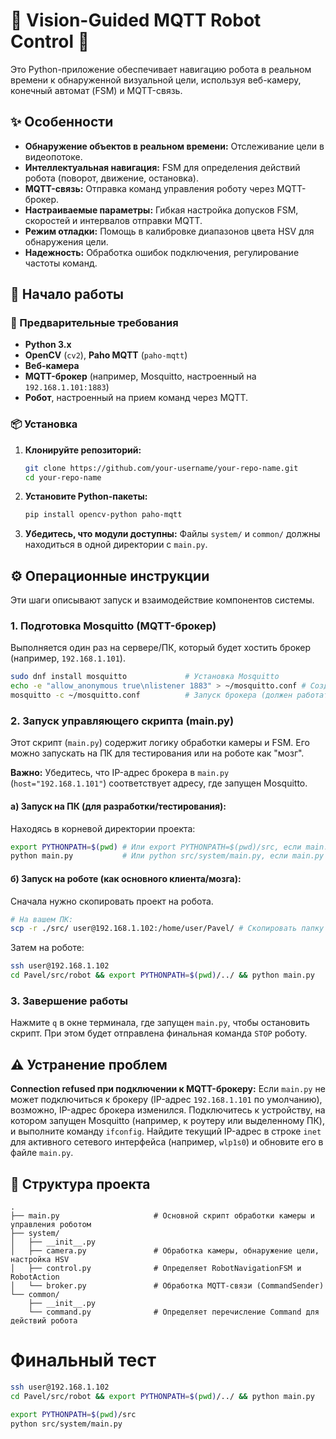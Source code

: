 # 🤖 Vision-Guided MQTT Robot Control 🎥

Это Python-приложение обеспечивает навигацию робота в реальном времени к обнаруженной визуальной цели, используя веб-камеру, конечный автомат (FSM) и MQTT-связь.

## ✨ Особенности

-   **Обнаружение объектов в реальном времени:** Отслеживание цели в видеопотоке.
-   **Интеллектуальная навигация:** FSM для определения действий робота (поворот, движение, остановка).
-   **MQTT-связь:** Отправка команд управления роботу через MQTT-брокер.
-   **Настраиваемые параметры:** Гибкая настройка допусков FSM, скоростей и интервалов отправки MQTT.
-   **Режим отладки:** Помощь в калибровке диапазонов цвета HSV для обнаружения цели.
-   **Надежность:** Обработка ошибок подключения, регулирование частоты команд.

## 🚀 Начало работы

### 📝 Предварительные требования

-   **Python 3.x**
-   **OpenCV** (`cv2`), **Paho MQTT** (`paho-mqtt`)
-   **Веб-камера**
-   **MQTT-брокер** (например, Mosquitto, настроенный на `192.168.1.101:1883`)
-   **Робот**, настроенный на прием команд через MQTT.

### 📦 Установка

1.  **Клонируйте репозиторий:**
    ```bash
    git clone https://github.com/your-username/your-repo-name.git
    cd your-repo-name
    ```

2.  **Установите Python-пакеты:**
    ```bash
    pip install opencv-python paho-mqtt
    ```

3.  **Убедитесь, что модули доступны:** Файлы `system/` и `common/` должны находиться в одной директории с `main.py`.

## ⚙️ Операционные инструкции

Эти шаги описывают запуск и взаимодействие компонентов системы.

### 1. Подготовка Mosquitto (MQTT-брокер)

Выполняется один раз на сервере/ПК, который будет хостить брокер (например, `192.168.1.101`).

```bash
sudo dnf install mosquitto             # Установка Mosquitto
echo -e "allow_anonymous true\nlistener 1883" > ~/mosquitto.conf # Создание базовой конфигурации
mosquitto -c ~/mosquitto.conf          # Запуск брокера (должен работать постоянно)
```

### 2. Запуск управляющего скрипта (main.py)

Этот скрипт (`main.py`) содержит логику обработки камеры и FSM. Его можно запускать на ПК для тестирования или на роботе как "мозг".

**Важно:** Убедитесь, что IP-адрес брокера в `main.py` (`host="192.168.1.101"`) соответствует адресу, где запущен Mosquitto.

#### а) Запуск на ПК (для разработки/тестирования):

Находясь в корневой директории проекта:

```bash
export PYTHONPATH=$(pwd) # Или export PYTHONPATH=$(pwd)/src, если main.py в src/
python main.py           # Или python src/system/main.py, если main.py в src/system/
```

#### б) Запуск на роботе (как основного клиента/мозга):

Сначала нужно скопировать проект на робота.

```bash
# На вашем ПК:
scp -r ./src/ user@192.168.1.102:/home/user/Pavel/ # Скопировать папку src на робота (пароль qwe123)
```

Затем на роботе:

```bash
ssh user@192.168.1.102
cd Pavel/src/robot && export PYTHONPATH=$(pwd)/../ && python main.py
```

### 3. Завершение работы

Нажмите `q` в окне терминала, где запущен `main.py`, чтобы остановить скрипт. При этом будет отправлена финальная команда `STOP` роботу.

## ⚠️ Устранение проблем

**Connection refused при подключении к MQTT-брокеру:**
Если `main.py` не может подключиться к брокеру (IP-адрес `192.168.1.101` по умолчанию), возможно, IP-адрес брокера изменился.
Подключитесь к устройству, на котором запущен Mosquitto (например, к роутеру или выделенному ПК), и выполните команду `ifconfig`. Найдите текущий IP-адрес в строке `inet` для активного сетевого интерфейса (например, `wlp1s0`) и обновите его в файле `main.py`.

## 📂 Структура проекта

```
.
├── main.py                     # Основной скрипт обработки камеры и управления роботом
├── system/
│   ├── __init__.py
│   ├── camera.py               # Обработка камеры, обнаружение цели, настройка HSV
│   ├── control.py              # Определяет RobotNavigationFSM и RobotAction
│   └── broker.py               # Обработка MQTT-связи (CommandSender)
└── common/
    ├── __init__.py
    └── command.py              # Определяет перечисление Command для действий робота
```

# Финальный тест

```bash
ssh user@192.168.1.102
cd Pavel/src/robot && export PYTHONPATH=$(pwd)/../ && python main.py
```

```bash
export PYTHONPATH=$(pwd)/src
python src/system/main.py
```